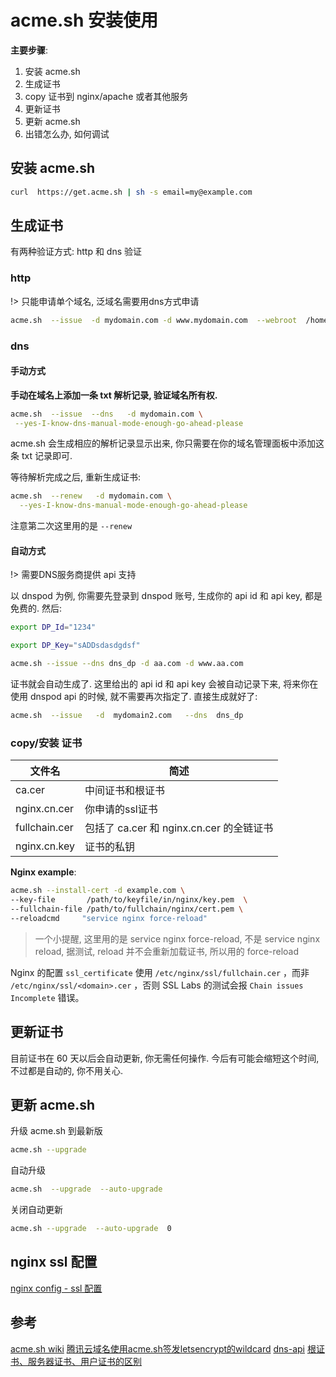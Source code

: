 # acme.sh 安装使用

**主要步骤**:

1. 安装 acme.sh
2. 生成证书
3. copy 证书到 nginx/apache 或者其他服务
4. 更新证书
5. 更新 acme.sh
6. 出错怎么办, 如何调试

## 安装 acme.sh

```bash
curl  https://get.acme.sh | sh -s email=my@example.com
```

## 生成证书

有两种验证方式: http 和 dns 验证

### http

!> 只能申请单个域名, 泛域名需要用dns方式申请

```bash
acme.sh  --issue  -d mydomain.com -d www.mydomain.com  --webroot  /home/wwwroot/mydomain.com/
```

### dns

#### 手动方式

**手动在域名上添加一条 txt 解析记录, 验证域名所有权.**

```bash
acme.sh  --issue  --dns   -d mydomain.com \
 --yes-I-know-dns-manual-mode-enough-go-ahead-please
```

acme.sh 会生成相应的解析记录显示出来, 你只需要在你的域名管理面板中添加这条 txt 记录即可.

等待解析完成之后, 重新生成证书:

```bash
acme.sh  --renew   -d mydomain.com \
  --yes-I-know-dns-manual-mode-enough-go-ahead-please
```

注意第二次这里用的是 `--renew`

#### 自动方式

!> 需要DNS服务商提供 api 支持

以 dnspod 为例, 你需要先登录到 dnspod 账号, 生成你的 api id 和 api key, 都是免费的. 然后:

```bash
export DP_Id="1234"

export DP_Key="sADDsdasdgdsf"

acme.sh --issue --dns dns_dp -d aa.com -d www.aa.com
```

证书就会自动生成了. 这里给出的 api id 和 api key 会被自动记录下来, 将来你在使用 dnspod api 的时候, 就不需要再次指定了. 直接生成就好了:

```bash
acme.sh  --issue   -d  mydomain2.com   --dns  dns_dp
```

### copy/安装 证书

| 文件名 | 简述 |
| ------------- | ---------------------------------------- |
| ca.cer        | 中间证书和根证书                         |
| nginx.cn.cer  | 你申请的ssl证书                          |
| fullchain.cer | 包括了 ca.cer 和 nginx.cn.cer 的全链证书 |
| nginx.cn.key  | 证书的私钥                               |

**Nginx example**:

```bash
acme.sh --install-cert -d example.com \
--key-file       /path/to/keyfile/in/nginx/key.pem  \
--fullchain-file /path/to/fullchain/nginx/cert.pem \
--reloadcmd     "service nginx force-reload"
```

> 一个小提醒, 这里用的是 service nginx force-reload, 不是 service nginx reload, 据测试, reload 并不会重新加载证书, 所以用的 force-reload

Nginx 的配置 `ssl_certificate` 使用 `/etc/nginx/ssl/fullchain.cer` ，而非 `/etc/nginx/ssl/<domain>.cer` ，否则 SSL Labs 的测试会报 `Chain issues Incomplete` 错误。

## 更新证书

目前证书在 60 天以后会自动更新, 你无需任何操作. 今后有可能会缩短这个时间, 不过都是自动的, 你不用关心.

## 更新 acme.sh

升级 acme.sh 到最新版

```bash
acme.sh --upgrade
```

自动升级

```bash
acme.sh  --upgrade  --auto-upgrade
```

关闭自动更新

```bash
acme.sh --upgrade  --auto-upgrade  0
```

## nginx ssl 配置

[nginx config - ssl 配置](/OpsDev/nginx-config.md)

## 参考

[acme.sh wiki](https://github.com/acmesh-official/acme.sh/wiki/%E8%AF%B4%E6%98%8E)
[腾讯云域名使用acme.sh签发letsencrypt的wildcard](https://blog.axis-studio.org/2019/04/05/%E8%85%BE%E8%AE%AF%E4%BA%91%E5%9F%9F%E5%90%8D%E4%BD%BF%E7%94%A8acme-sh%E7%AD%BE%E5%8F%91letsencrypt%E7%9A%84wildcard/index.html)
[dns-api](https://github.com/acmesh-official/acme.sh/wiki/dnsapi#2-dnspodcn-option)
[根证书、服务器证书、用户证书的区别](https://www.nginx.cn/5559.html)
